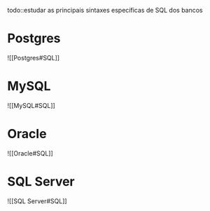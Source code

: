 todo::estudar as principais sintaxes específicas de SQL dos bancos
# Postgres

![[Postgres#SQL]]

# MySQL

![[MySQL#SQL]]


# Oracle

![[Oracle#SQL]]


# SQL Server

![[SQL Server#SQL]]